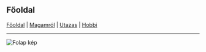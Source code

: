 ## Főoldal


[Főoldal](http://mcsakanyi.github.io) | [Magamról](http://mcsakanyi.github.io/<repository>/magamrol.md) | [Utazas](http://google.com) | [Hobbi](http://google.com)
<hr>

![Folap kép](https://tankshop.hu/wp-content/uploads/2018/07/tankcsapda-logo-footer.jpg)


